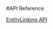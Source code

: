 <!--
NavPath: Entity Linking API
LinkLabel: API Reference
ExternalLink: https://westus.dev.cognitive.microsoft.com/docs/services/56f0eabfca730713cc392442
Weight: 80
-->

#API Reference

[EntityLinking API](https://westus.dev.cognitive.microsoft.com/docs/services/56f0eabfca730713cc392442) 
